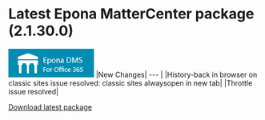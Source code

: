 # Latest Epona MatterCenter package (2.1.30.0)

![](../EponaMC_logo.png)
|New Changes|
--- |
|History-back in browser on classic sites issue resolved: classic sites alwaysopen in new tab|
|Throttle issue resolved|

[Download latest package](https://download.eponalegal.com/s/5mdhN6WMEGIxYkdB/en_US?dir=%2FMC%2F2.1.30.0&node-id=36177)

